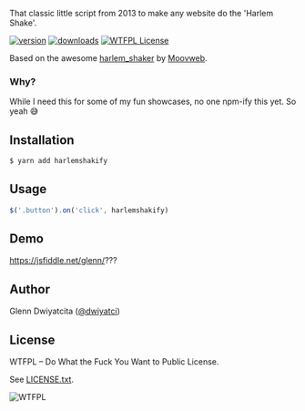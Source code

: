That classic little script from 2013 to make any website do the 'Harlem Shake'.

[![version](https://img.shields.io/npm/v/harlemshakify.svg)](https://www.npmjs.com/package/harlemshakify)
[![downloads](https://img.shields.io/npm/dt/harlemshakify.svg)](http://npm-stat.com/charts.html?package=harlemshakify)
[![WTFPL License](https://img.shields.io/badge/license-WTFPL-red.svg)](https://raw.githubusercontent.com/dwiyatci/harlemshakify/master/LICENSE.txt)

Based on the awesome [harlem_shaker](https://github.com/moovweb/harlem_shaker) by [Moovweb](https://moovweb.com).

### Why?
While I need this for some of my fun showcases, no one npm-ify this yet. So yeah :sweat_smile:

## Installation
```sh
$ yarn add harlemshakify
```

## Usage
```javascript
$('.button').on('click', harlemshakify)
```

## Demo
https://jsfiddle.net/glenn/???

## Author
Glenn Dwiyatcita ([@dwiyatci](https://tiny.cc/dwiyatci))

## License
WTFPL – Do What the Fuck You Want to Public License.

See [LICENSE.txt](LICENSE.txt). 

![WTFPL](http://www.wtfpl.net/wp-content/uploads/2012/12/wtfpl-badge-1.png)

